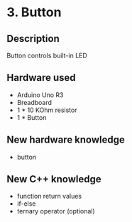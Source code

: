 # 3. Button

## Description
Button controls built-in LED

## Hardware used
* Arduino Uno R3
* Breadboard
* 1 * 10 KOhm resistor
* 1 * Button

## New hardware knowledge
* button

## New C++ knowledge
* function return values
* if-else
* ternary operator (optional)
